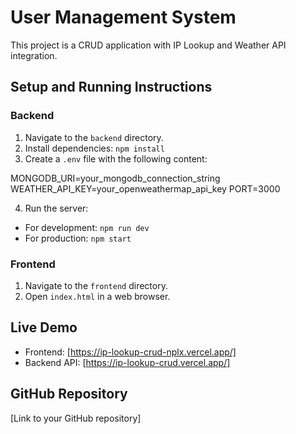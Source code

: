 # User Management System

This project is a CRUD application with IP Lookup and Weather API integration.

## Setup and Running Instructions

### Backend

1. Navigate to the `backend` directory.
2. Install dependencies: `npm install`
3. Create a `.env` file with the following content:

MONGODB_URI=your_mongodb_connection_string WEATHER_API_KEY=your_openweathermap_api_key PORT=3000

4. Run the server:
- For development: `npm run dev`
- For production: `npm start`

### Frontend

1. Navigate to the `frontend` directory.
2. Open `index.html` in a web browser.

## Live Demo

- Frontend: [https://ip-lookup-crud-nplx.vercel.app/]
- Backend API: [https://ip-lookup-crud.vercel.app/]

## GitHub Repository

[Link to your GitHub repository]
